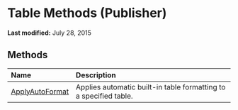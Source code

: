 
# Table Methods (Publisher)

 **Last modified:** July 28, 2015


## Methods



|**Name**|**Description**|
|:-----|:-----|
| [ApplyAutoFormat](f792a5f3-0d1c-06de-a030-7a588ca372d2.md)|Applies automatic built-in table formatting to a specified table.|
